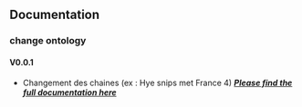 ## Documentation



### change ontology

#### V0.0.1
- Changement des chaines (ex : Hye snips met France 4)
***[Please find the full documentation here](https://snips.gitbook.io/documentation/create-an-app/python-template)***
